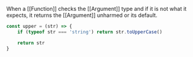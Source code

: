 When a [[Function]] checks the [[Argument]] type and if it is not what it expects, it returns the [[Argument]] unharmed or its default.

```js
const upper = (str) => {
    if (typeof str === 'string') return str.toUpperCase()

    return str
}
```